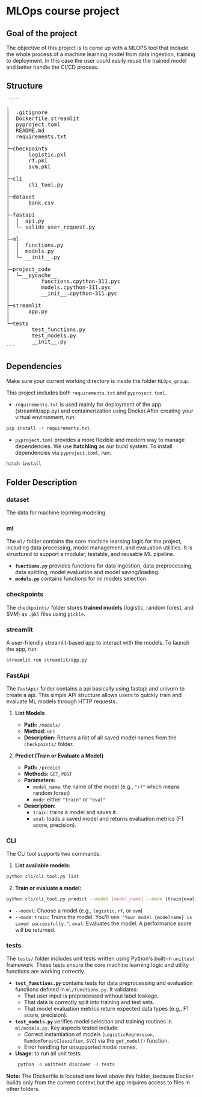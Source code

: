 # MLOps course project

## Goal of the project
The objective of this project is to come up with a MLOPS tool that include the whole process of a machine learning model from data ingestion, training to deployment. In this case the user could easily reuse the trained model and better handle the CI/CD process.  

## Structure

<pre> ``` 
.
│  .gitignore
│  Dockerfile.streamlit
│  pyproject.toml
│  README.md
│  requirements.txt
│
├─checkpoints
│      logistic.pkl
│      rf.pkl
│      svm.pkl
│
├─cli
│      cli_tool.py
│
├─dataset
│      bank.csv
│
├─fastapi
│  │  api.py
│  └─ valide_user_request.py
│
├─ml
│  │  functions.py
│  │  models.py
│  └─ __init__.py
│
├─project_code
│  └─__pycache__
│          functions.cpython-311.pyc
│          models.cpython-311.pyc
│          __init__.cpython-311.pyc
│
├─streamlit
│      app.py
│
└─tests
        test_functions.py
        test_models.py
        __init__.py
``` </pre>
## Dependencies
Make sure your current working directory is inside the folder `MLOps_group`.

This project includes both `requirements.txt` and `pyproject.toml`.

- `requirements.txt` is used mainly for deployment of the app (streamlit/app.py) and containerization using Docker.After creating your virtual environment, run:

```bash
pip install -r requirements.txt 
```

- `pyproject.toml` provides a more flexible and modern way to manage dependencies. We use **hatchling** as our build system. To install dependencies via `pyproject.toml`, run: 
``` bash
hatch install 
```


## Folder Description
### dataset
The data for machine learning modeling.

### ml
The `ml/` folder contains the core machine learning logic for the project, including data processing, model management, and evaluation utilities. It is structured to support a modular, testable, and reusable ML pipeline.
- **`functions.py`** provides functions for data ingestion, data preprocessing, data splitting, model evaluation and model saving/loading.
- **`models.py`** contains functions for ml models selection.

### checkpoints
The `checkpoints/` folder stores **trained models** (logistic, random forest, and SVM) as `.pkl` files using `pickle`.

### streamlit
A user-friendly streamlit-based app to interact with the models. To launch the app, run:
``` bash
streamlit run streamlit/app.py 
```

### FastApi
The `FastApi/` folder contains a api basically using fastapi and univorn to create a api. This simple API structure allows users to quickly train and evaluate ML models through HTTP requests.
1. **List Models**
   - **Path:** `/models/`
   - **Method:** `GET`
   - **Description:** Returns a list of all saved model names from the `checkpoints/` folder.

2. **Predict (Train or Evaluate a Model)**
   - **Path:** `/predict`
   - **Methods:** `GET`, `POST`
   - **Parameters:**
     - `model_name`: the name of the model (e.g., `"rf"` which means random forest)
     - `mode`: either `"train"` or `"eval"`
   - **Description:**
     - `train`: trains a model and saves it.
     - `eval`: loads a saved model and returns evaluation metrics (F1 score, precision).



### CLI
The CLI tool supports two commands: 
1. **List available models:** 
```bash 
python cli/cli_tool.py list 
```
2. **Train or evaluate a model:**
```bash 
python cli/cli_tool.py predict --model [model_name] --mode [train|eval] 
```
  - `--model`: Choose a model (e.g., `logistic`, `rf`, or `svm`)
  - `--mode`:  `train`: Trains the model. You'll see: `"Your model {modelname} is saved successfully."`; `eval`: Evaluates the model. A performance score will be returned. 

### tests
The `tests/` folder includes unit tests written using Python's built-in `unittest` framework. These tests ensure the core machine learning logic and utility functions are working correctly.
- **`test_functions.py`** contains tests for data preprocessing and evaluation functions defined in `ml/functions.py`. It validates:
  - That user input is preprocessed without label leakage.
  - That data is correctly split into training and test sets.
  - That model evaluation metrics return expected data types (e.g., F1 score, precision).
- **`test_models.py`** verifies model selection and training routines in `ml/models.py`. Key aspects tested include:
  - Correct instantiation of models (`LogisticRegression`, `RandomForestClassifier`, `SVC`) via the `get_model()` function.
  - Error handling for unsupported model names.
- **Usage**: to run all unit tests:
  ```bash
   python -m unittest discover -s tests
   ```
  
**Note:** The Dockerfile is located one level above this folder, because Docker builds only from the current context,but the app requires access to files in other folders.
